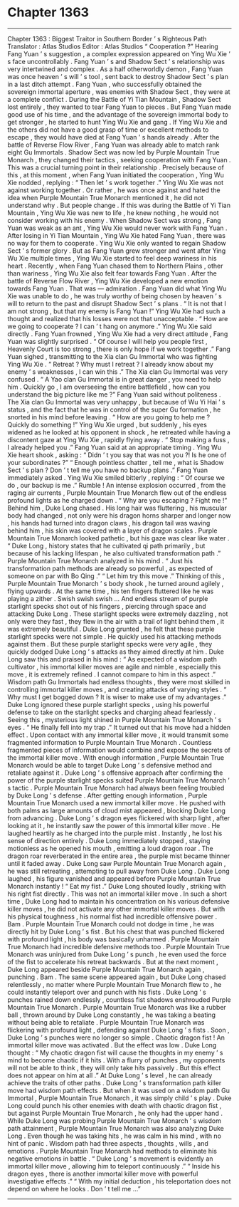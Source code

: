 
# Chapter 1363


---

Chapter 1363 : Biggest Traitor in Southern Border ’ s Righteous Path
Translator :
Atlas Studios
Editor :
Atlas Studios
“ Cooperation ?”
Hearing Fang Yuan ’ s suggestion , a complex expression appeared on Ying Wu Xie ’ s face uncontrollably .
Fang Yuan ’ s and Shadow Sect ’ s relationship was very intertwined and complex .
As a half otherworldly demon , Fang Yuan was once heaven ’ s will ’ s tool , sent back to destroy Shadow Sect ’ s plan in a last ditch attempt .
Fang Yuan , who successfully obtained the sovereign immortal aperture , was enemies with Shadow Sect , they were at a complete conflict .
During the Battle of Yi Tian Mountain , Shadow Sect lost entirely , they wanted to tear Fang Yuan to pieces .
But Fang Yuan made good use of his time , and the advantage of the sovereign immortal body to get stronger , he started to hunt Ying Wu Xie and gang .
If Ying Wu Xie and the others did not have a good grasp of time or excellent methods to escape , they would have died at Fang Yuan ’ s hands already .
After the battle of Reverse Flow River , Fang Yuan was already able to match rank eight Gu Immortals .
Shadow Sect was now led by Purple Mountain True Monarch , they changed their tactics , seeking cooperation with Fang Yuan . This was a crucial turning point in their relationship .
Precisely because of this , at this moment , when Fang Yuan initiated the cooperation , Ying Wu Xie nodded , replying : “ Then let ’ s work together .”
Ying Wu Xie was not against working together .
Or rather , he was once against and hated the idea when Purple Mountain True Monarch mentioned it , he did not understand why .
But people change .
If this was during the Battle of Yi Tian Mountain , Ying Wu Xie was new to life , he knew nothing , he would not consider working with his enemy .
When Shadow Sect was strong , Fang Yuan was weak as an ant , Ying Wu Xie would never work with Fang Yuan .
After losing in Yi Tian Mountain , Ying Wu Xie hated Fang Yuan , there was no way for them to cooperate . Ying Wu Xie only wanted to regain Shadow Sect ’ s former glory .
But as Fang Yuan grew stronger and went after Ying Wu Xie multiple times , Ying Wu Xie started to feel deep wariness in his heart . Recently , when Fang Yuan chased them to Northern Plains , other than wariness , Ying Wu Xie also felt fear towards Fang Yuan .
After the battle of Reverse Flow River , Ying Wu Xie developed a new emotion towards Fang Yuan .
That was — admiration .
Fang Yuan did what Ying Wu Xie was unable to do , he was truly worthy of being chosen by heaven ’ s will to return to the past and disrupt Shadow Sect ’ s plans .
“ It is not that I am not strong , but that my enemy is Fang Yuan !” Ying Wu Xie had such a thought and realized that his losses were not that unacceptable .
“ How are we going to cooperate ? I can ’ t hang on anymore .” Ying Wu Xie said directly .
Fang Yuan frowned , Ying Wu Xie had a very direct attitude , Fang Yuan was slightly surprised .
“ Of course I will help you people first , Heavenly Court is too strong , there is only hope if we work together .” Fang Yuan sighed , transmitting to the Xia clan Gu Immortal who was fighting Ying Wu Xie .
“ Retreat ? Why must I retreat ? I already know about my enemy ’ s weaknesses , I can win this .” The Xia clan Gu Immortal was very confused .
“ A Yao clan Gu Immortal is in great danger , you need to help him . Quickly go , I am overseeing the entire battlefield , how can you understand the big picture like me ?” Fang Yuan said without politeness .
The Xia clan Gu Immortal was very unhappy , but because of Wu Yi Hai ’ s status , and the fact that he was in control of the super Gu formation , he snorted in his mind before leaving .
“ How are you going to help me ? Quickly do something !” Ying Wu Xie urged , but suddenly , his eyes widened as he looked at his opponent in shock , he retreated while having a discontent gaze at Ying Wu Xie , rapidly flying away .
“ Stop making a fuss , I already helped you .” Fang Yuan said at an appropriate timing .
Ying Wu Xie heart shook , asking : “ Didn ’ t you say that was not you ?! Is he one of your subordinates ?”
“ Enough pointless chatter , tell me , what is Shadow Sect ’ s plan ? Don ’ t tell me you have no backup plans .” Fang Yuan immediately asked .
Ying Wu Xie smiled bitterly , replying : “ Of course we do , our backup is me .”
Rumble !
An intense explosion occurred , from the raging air currents , Purple Mountain True Monarch flew out of the endless profound lights as he charged down .
“ Why are you escaping ? Fight me !” Behind him , Duke Long chased .
His long hair was fluttering , his muscular body had changed , not only were his dragon horns sharper and longer now , his hands had turned into dragon claws , his dragon tail was waving behind him , his skin was covered with a layer of dragon scales .
Purple Mountain True Monarch looked pathetic , but his gaze was clear like water .
“ Duke Long , history states that he cultivated qi path primarily , but because of his lacking lifespan , he also cultivated transformation path .” Purple Mountain True Monarch analyzed in his mind .
“ Just his transformation path methods are already so powerful , as expected of someone on par with Bo Qing .”
“ Let him try this move .”
Thinking of this , Purple Mountain True Monarch ’ s body shook , he turned around agilely , flying upwards .
At the same time , his ten fingers fluttered like he was playing a zither .
Swish swish swish …
And endless stream of purple starlight specks shot out of his fingers , piercing through space and attacking Duke Long .
These starlight specks were extremely dazzling , not only were they fast , they flew in the air with a trail of light behind them , it was extremely beautiful .
Duke Long grunted , he felt that these purple starlight specks were not simple .
He quickly used his attacking methods against them .
But these purple starlight specks were very agile , they quickly dodged Duke Long ’ s attacks as they aimed directly at him .
Duke Long saw this and praised in his mind : “ As expected of a wisdom path cultivator , his immortal killer moves are agile and nimble , especially this move , it is extremely refined . I cannot compare to him in this aspect .”
Wisdom path Gu Immortals had endless thoughts , they were most skilled in controlling immortal killer moves , and creating attacks of varying styles .
“ Why must I get bogged down ? It is wiser to make use of my advantages .” Duke Long ignored these purple starlight specks , using his powerful defense to take on the starlight specks and charging ahead fearlessly .
Seeing this , mysterious light shined in Purple Mountain True Monarch ’ s eyes .
“ He finally fell into my trap .”
It turned out that his move had a hidden effect . Upon contact with any immortal killer move , it would transmit some fragmented information to Purple Mountain True Monarch .
Countless fragmented pieces of information would combine and expose the secrets of the immortal killer move .
With enough information , Purple Mountain True Monarch would be able to target Duke Long ’ s defensive method and retaliate against it .
Duke Long ’ s offensive approach after confirming the power of the purple starlight specks suited Purple Mountain True Monarch ’ s tactic .
Purple Mountain True Monarch had always been feeling troubled by Duke Long ’ s defense . After getting enough information , Purple Mountain True Monarch used a new immortal killer move .
He pushed with both palms as large amounts of cloud mist appeared , blocking Duke Long from advancing .
Duke Long ’ s dragon eyes flickered with sharp light , after looking at it , he instantly saw the power of this immortal killer move .
He laughed heartily as he charged into the purple mist .
Instantly , he lost his sense of direction entirely .
Duke Long immediately stopped , staying motionless as he opened his mouth , emitting a loud dragon roar .
The dragon roar reverberated in the entire area , the purple mist became thinner until it faded away .
Duke Long saw Purple Mountain True Monarch again , he was still retreating , attempting to pull away from Duke Long .
Duke Long laughed , his figure vanished and appeared before Purple Mountain True Monarch instantly !
“ Eat my fist .” Duke Long shouted loudly , striking with his right fist directly .
This was not an immortal killer move .
In such a short time , Duke Long had to maintain his concentration on his various defensive killer moves , he did not activate any other immortal killer moves .
But with his physical toughness , his normal fist had incredible offensive power .
Bam .
Purple Mountain True Monarch could not dodge in time , he was directly hit by Duke Long ’ s fist .
But his chest that was punched flickered with profound light , his body was basically unharmed .
Purple Mountain True Monarch had incredible defensive methods too .
Purple Mountain True Monarch was uninjured from Duke Long ’ s punch , he even used the force of the fist to accelerate his retreat backwards .
But at the next moment , Duke Long appeared beside Purple Mountain True Monarch again , punching .
Bam .
The same scene appeared again , but Duke Long chased relentlessly , no matter where Purple Mountain True Monarch flew to , he could instantly teleport over and punch with his fists .
Duke Long ’ s punches rained down endlessly , countless fist shadows enshrouded Purple Mountain True Monarch .
Purple Mountain True Monarch was like a rubber ball , thrown around by Duke Long constantly , he was taking a beating without being able to retaliate .
Purple Mountain True Monarch was flickering with profound light , defending against Duke Long ’ s fists .
Soon , Duke Long ’ s punches were no longer so simple .
Chaotic dragon fist !
An immortal killer move was activated .
But the effect was low .
Duke Long thought : “ My chaotic dragon fist will cause the thoughts in my enemy ’ s mind to become chaotic if it hits . With a flurry of punches , my opponents will not be able to think , they will only take hits passively . But this effect does not appear on him at all .”
At Duke Long ’ s level , he can already achieve the traits of other paths . Duke Long ’ s transformation path killer move had wisdom path effects .
But when it was used on a wisdom path Gu Immortal , Purple Mountain True Monarch , it was simply child ’ s play .
Duke Long could punch his other enemies with death with chaotic dragon fist , but against Purple Mountain True Monarch , he only had the upper hand .
While Duke Long was probing Purple Mountain True Monarch ’ s wisdom path attainment , Purple Mountain True Monarch was also analyzing Duke Long .
Even though he was taking hits , he was calm in his mind , with no hint of panic .
Wisdom path had three aspects , thoughts , wills , and emotions . Purple Mountain True Monarch had methods to eliminate his negative emotions in battle .
“ Duke Long ’ s movement is evidently an immortal killer move , allowing him to teleport continuously .”
“ Inside his dragon eyes , there is another immortal killer move with powerful investigative effects .”
“ With my initial deduction , his teleportation does not depend on where he looks . Don ’ t tell me …”

---

